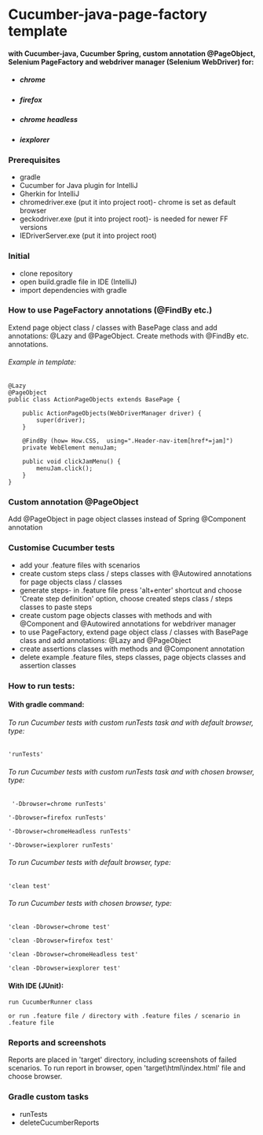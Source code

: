 # Cucumber-java-page-factory template
#### with Cucumber-java, Cucumber Spring, custom annotation @PageObject, Selenium PageFactory and webdriver manager (Selenium WebDriver) for:
* ##### chrome
* ##### firefox
* ##### chrome headless
* ##### iexplorer

### Prerequisites
* gradle
* Cucumber for Java plugin for IntelliJ
* Gherkin for IntelliJ
* chromedriver.exe (put it into project root)- chrome is set as default browser
* geckodriver.exe (put it into project root)- is needed for newer FF versions
* IEDriverServer.exe (put it into project root)

### Initial
* clone repository
* open build.gradle file in IDE (IntelliJ)
* import dependencies with gradle

### How to use PageFactory annotations (@FindBy etc.)
Extend page object class / classes with BasePage class and add annotations: @Lazy and @PageObject. Create methods with @FindBy etc. annotations.

###### Example in template:
```
@Lazy
@PageObject
public class ActionPageObjects extends BasePage {

    public ActionPageObjects(WebDriverManager driver) {
        super(driver);
    }

    @FindBy (how= How.CSS,  using=".Header-nav-item[href*=jam]")
    private WebElement menuJam;

    public void clickJamMenu() {
        menuJam.click();
    }
}
```

### Custom annotation @PageObject
Add @PageObject in page object classes instead of Spring @Component annotation

### Customise Cucumber tests
* add your .feature files with scenarios
* create custom steps class / steps classes with @Autowired annotations for page objects class / classes
* generate steps- in .feature file press 'alt+enter' shortcut and choose 'Create step definition' option, choose created steps class / steps classes to paste steps
* create custom page objects classes with methods and with @Component and @Autowired annotations for webdriver manager
* to use PageFactory, extend page object class / classes with BasePage class and add annotations: @Lazy and @PageObject
* create assertions classes with methods and @Component annotation
* delete example .feature files, steps classes, page objects classes and assertion classes

### How to run tests:
#### With gradle command:

###### To run Cucumber tests with custom runTests task and with default browser, type:
```
'runTests'
 ```

###### To run Cucumber tests with custom runTests task and with chosen browser, type:
```
 '-Dbrowser=chrome runTests'
 ```
 ```
 '-Dbrowser=firefox runTests'
 ```
 ```
 '-Dbrowser=chromeHeadless runTests'
 ```
 ```
 '-Dbrowser=iexplorer runTests'
 ```

###### To run Cucumber tests with default browser, type:
```
'clean test'
```

###### To run Cucumber tests with chosen browser, type:
```
'clean -Dbrowser=chrome test'
```
```
'clean -Dbrowser=firefox test'
```
```
'clean -Dbrowser=chromeHeadless test'
```
```
'clean -Dbrowser=iexplorer test'
```

#### With IDE (JUnit):
```
run CucumberRunner class
```
```
or run .feature file / directory with .feature files / scenario in .feature file
```

### Reports and screenshots
Reports are placed in 'target' directory, including screenshots of failed scenarios.
To run report in browser, open 'target\html\index.html' file and choose browser.

### Gradle custom tasks
* runTests
* deleteCucumberReports
